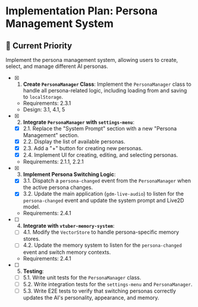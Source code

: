 # Implementation Plan: Persona Management System

## 🎯 **Current Priority**
Implement the persona management system, allowing users to create, select, and manage different AI personas.

- [x] 1. **Create `PersonaManager` Class**: Implement the `PersonaManager` class to handle all persona-related logic, including loading from and saving to `localStorage`.
  - Requirements: 2.3.1
  - Design: 3.1, 4.1, 5

- [x] 2. **Integrate `PersonaManager` with `settings-menu`**:
  - [x] 2.1. Replace the "System Prompt" section with a new "Persona Management" section.
  - [x] 2.2. Display the list of available personas.
  - [x] 2.3. Add a "+" button for creating new personas.
  - [x] 2.4. Implement UI for creating, editing, and selecting personas.
  - Requirements: 2.1.1, 2.2.1

- [x] 3. **Implement Persona Switching Logic**:
  - [x] 3.1. Dispatch a `persona-changed` event from the `PersonaManager` when the active persona changes.
  - [x] 3.2. Update the main application (`gdm-live-audio`) to listen for the `persona-changed` event and update the system prompt and Live2D model.
  - Requirements: 2.4.1

- [ ] 4. **Integrate with `vtuber-memory-system`**:
  - [ ] 4.1. Modify the `VectorStore` to handle persona-specific memory stores.
  - [ ] 4.2. Update the memory system to listen for the `persona-changed` event and switch memory contexts.
  - Requirements: 2.4.1

- [ ] 5. **Testing**:
  - [ ] 5.1. Write unit tests for the `PersonaManager` class.
  - [ ] 5.2. Write integration tests for the `settings-menu` and `PersonaManager`.
  - [ ] 5.3. Write E2E tests to verify that switching personas correctly updates the AI's personality, appearance, and memory.
